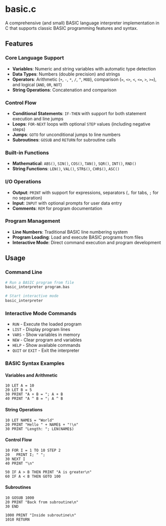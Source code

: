 # basic.c

A comprehensive (and small) BASIC language interpreter implementation in C that supports classic BASIC programming features and syntax.

## Features

### Core Language Support
- **Variables**: Numeric and string variables with automatic type detection
- **Data Types**: Numbers (double precision) and strings
- **Operators**: Arithmetic (`+`, `-`, `*`, `/`, `^`, `MOD`), comparison (`=`, `<>`, `<`, `<=`, `>`, `>=`), and logical (`AND`, `OR`, `NOT`)
- **String Operations**: Concatenation and comparison

### Control Flow
- **Conditional Statements**: `IF-THEN` with support for both statement execution and line jumps
- **Loops**: `FOR-NEXT` loops with optional `STEP` values (including negative steps)
- **Jumps**: `GOTO` for unconditional jumps to line numbers
- **Subroutines**: `GOSUB` and `RETURN` for subroutine calls

### Built-in Functions
- **Mathematical**: `ABS()`, `SIN()`, `COS()`, `TAN()`, `SQR()`, `INT()`, `RND()`
- **String Functions**: `LEN()`, `VAL()`, `STR$()`, `CHR$()`, `ASC()`

### I/O Operations
- **Output**: `PRINT` with support for expressions, separators (`,` for tabs, `;` for no separation)
- **Input**: `INPUT` with optional prompts for user data entry
- **Comments**: `REM` for program documentation

### Program Management
- **Line Numbers**: Traditional BASIC line numbering system
- **Program Loading**: Load and execute BASIC programs from files
- **Interactive Mode**: Direct command execution and program development

## Usage

### Command Line
```bash
# Run a BASIC program from file
basic_interpreter program.bas

# Start interactive mode
basic_interpreter
```

### Interactive Mode Commands
- `RUN` - Execute the loaded program
- `LIST` - Display program lines
- `VARS` - Show variables in memory
- `NEW` - Clear program and variables
- `HELP` - Show available commands
- `QUIT` or `EXIT` - Exit the interpreter

### BASIC Syntax Examples

#### Variables and Arithmetic
```basic
10 LET A = 10
20 LET B = 5
30 PRINT "A + B = "; A + B
40 PRINT "A ^ B = "; A ^ B
```

#### String Operations
```basic
10 LET NAME$ = "World"
20 PRINT "Hello " + NAME$ + "!\n"
30 PRINT "Length: "; LEN(NAME$)
```

#### Control Flow
```basic
10 FOR I = 1 TO 10 STEP 2
20   PRINT I; " ";
30 NEXT I
40 PRINT "\n"

50 IF A > B THEN PRINT "A is greater\n"
60 IF A < B THEN GOTO 100
```

#### Subroutines
```basic
10 GOSUB 1000
20 PRINT "Back from subroutine\n"
30 END

1000 PRINT "Inside subroutine\n"
1010 RETURN
```